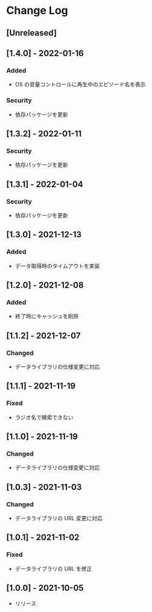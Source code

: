 # Change Log

## [Unreleased]

## [1.4.0] - 2022-01-16

### Added

- OS の音量コントロールに再生中のエピソード名を表示

### Security

- 依存パッケージを更新

## [1.3.2] - 2022-01-11

### Security

- 依存パッケージを更新

## [1.3.1] - 2022-01-04

### Security

- 依存パッケージを更新

## [1.3.0] - 2021-12-13

### Added

- データ取得時のタイムアウトを実装

## [1.2.0] - 2021-12-08

### Added

- 終了時にキャッシュを削除

## [1.1.2] - 2021-12-07

### Changed

- データライブラリの仕様変更に対応

## [1.1.1] - 2021-11-19

### Fixed

- ラジオ名で検索できない

## [1.1.0] - 2021-11-19

### Changed

- データライブラリの仕様変更に対応

## [1.0.3] - 2021-11-03

### Changed

- データライブラリの URL 変更に対応

## [1.0.1] - 2021-11-02

### Fixed

- データライブラリの URL を修正

## [1.0.0] - 2021-10-05

- リリース
